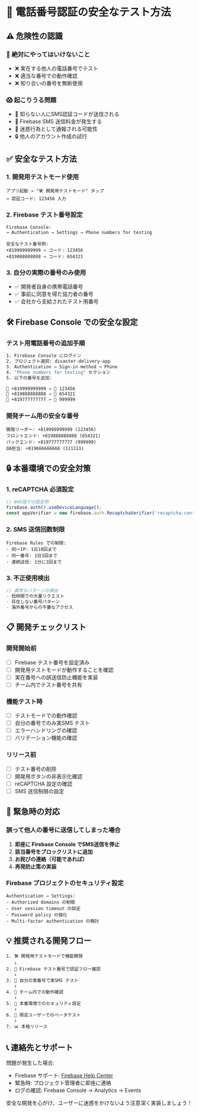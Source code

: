 # 🚨 電話番号認証の安全なテスト方法

## ⚠️ **危険性の認識**

### 🚫 **絶対にやってはいけないこと**
- ❌ 実在する他人の電話番号でテスト
- ❌ 適当な番号での動作確認
- ❌ 知り合いの番号を無断使用

### 😱 **起こりうる問題**
- 📱 知らない人にSMS認証コードが送信される
- 💸 Firebase SMS 送信料金が発生する
- 🚨 迷惑行為として通報される可能性
- 🔒 他人のアカウント作成の試行

## ✅ **安全なテスト方法**

### 1. **開発用テストモード使用**
```
アプリ起動 → "🛠️ 開発用テストモード" タップ
→ 認証コード: 123456 入力
```

### 2. **Firebase テスト番号設定**
```
Firebase Console:
→ Authentication → Settings → Phone numbers for testing

安全なテスト番号例:
+819999999999 → コード: 123456
+819888888888 → コード: 654321
```

### 3. **自分の実際の番号のみ使用**
- ✅ 開発者自身の携帯電話番号
- ✅ 事前に同意を得た協力者の番号
- ✅ 会社から支給されたテスト用番号

## 🛠️ **Firebase Console での安全な設定**

### テスト用電話番号の追加手順
```bash
1. Firebase Console にログイン
2. プロジェクト選択: disaster-delivery-app
3. Authentication → Sign-in method → Phone
4. "Phone numbers for testing" セクション
5. 以下の番号を追加:

📱 +819999999999 → 🔐 123456
📱 +819888888888 → 🔐 654321
📱 +819777777777 → 🔐 999999
```

### 開発チーム用の安全な番号
```
開発リーダー: +819999999999 (123456)
フロントエンド: +819888888888 (654321)
バックエンド: +819777777777 (999999)
QA担当: +819666666666 (111111)
```

## 🔒 **本番環境での安全対策**

### 1. **reCAPTCHA 必須設定**
```javascript
// Web版での設定例
firebase.auth().useDeviceLanguage();
const appVerifier = new firebase.auth.RecaptchaVerifier('recaptcha-container');
```

### 2. **SMS 送信回数制限**
```
Firebase Rules での制限:
- 同一IP: 1日10回まで
- 同一番号: 1日3回まで
- 連続送信: 1分に1回まで
```

### 3. **不正使用検出**
```dart
// 異常なパターンの検出
- 短時間での大量リクエスト
- 存在しない番号パターン
- 海外番号からの不審なアクセス
```

## 📋 **開発チェックリスト**

### 開発開始前
- [ ] Firebase テスト番号を設定済み
- [ ] 開発用テストモードが動作することを確認
- [ ] 実在番号への誤送信防止機能を実装
- [ ] チーム内でテスト番号を共有

### 機能テスト時
- [ ] テストモードでの動作確認
- [ ] 自分の番号でのみ実SMS テスト
- [ ] エラーハンドリングの確認
- [ ] バリデーション機能の確認

### リリース前
- [ ] テスト番号の削除
- [ ] 開発用ボタンの非表示化確認
- [ ] reCAPTCHA 設定の確認
- [ ] SMS 送信制限の設定

## 🚨 **緊急時の対応**

### 誤って他人の番号に送信してしまった場合
1. **即座に Firebase Console でSMS送信を停止**
2. **該当番号をブロックリストに追加**
3. **お詫びの連絡（可能であれば）**
4. **再発防止策の実装**

### Firebase プロジェクトのセキュリティ設定
```
Authentication → Settings:
- Authorized domains の制限
- User session timeout の設定
- Password policy の強化
- Multi-factor authentication の検討
```

## 💡 **推奨される開発フロー**

```
1. 🛠️ 開発用テストモードで機能開発
   ↓
2. 🧪 Firebase テスト番号で認証フロー確認
   ↓  
3. 📱 自分の実番号で実SMS テスト
   ↓
4. 👥 チーム内での動作確認
   ↓
5. 🚀 本番環境でのセキュリティ設定
   ↓
6. 🎯 限定ユーザーでのベータテスト
   ↓
7. 📊 本格リリース
```

## 📞 **連絡先とサポート**

問題が発生した場合:
- Firebase サポート: [Firebase Help Center](https://firebase.google.com/support)
- 緊急時: プロジェクト管理者に即座に連絡
- ログの確認: Firebase Console → Analytics → Events

安全な開発を心がけ、ユーザーに迷惑をかけないよう注意深く実装しましょう！